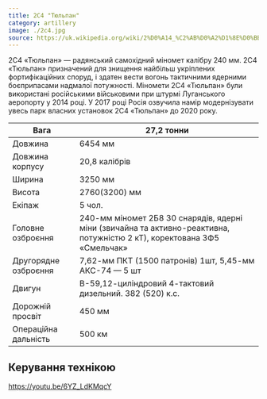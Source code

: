 ```yaml
---
title: 2С4 "Тюльпан"
category: artillery
image: ./2c4.jpg
source: https://uk.wikipedia.org/wiki/2%D0%A14_%C2%AB%D0%A2%D1%8E%D0%BB%D1%8C%D0%BF%D0%B0%D0%BD%C2%BB
---
```


2С4 «Тюльпан» — радянський самохідний міномет калібру 240 мм. 2С4 «Тюльпан» призначений для знищення найбільш укріплених фортифікаційних споруд, і здатен вести вогонь тактичними ядерними боєприпасами надмалої потужності.
Міномети 2С4 «Тюльпан» були використані російськими військовими при штурмі Луганського аеропорту у 2014 році.
У 2017 році Росія озвучила намір модернізувати увесь парк власних установок 2С4 «Тюльпан» до 2020 року.

| Вага                 | 27,2 тонни                                                                                                               |
| -------------------- | ------------------------------------------------------------------------------------------------------------------------ |
| Довжина              | 6454 мм                                                                                                                  |
| Довжина корпусу      | 20,8 калібрів                                                                                                            |
| Ширина               | 3250 мм                                                                                                                  |
| Висота               | 2760(3200) мм                                                                                                            |
| Екіпаж               | 5 чол.                                                                                                                   |
| Головне озброєння    | 240-мм міномет 2Б8 30 снарядів, ядерні міни (звичайна та активно-реактивна, потужністю 2 кТ), коректована 3Ф5 «Смельчак» |
| Другорядне озброєння | 7,62-мм ПКТ (1500 патронів) 1шт, 5,45-мм АКС-74 — 5 шт                                                                   |
| Двигун               | В-59,12-циліндровий 4-тактовий дизельний. 382 (520) к.с.                                                                 |
| Дорожній просвіт     | 450 мм                                                                                                                   |
| Операційна дальність | 500 км                                                                                                                   |

## Керування технікою

https://youtu.be/6YZ_LdKMqcY
